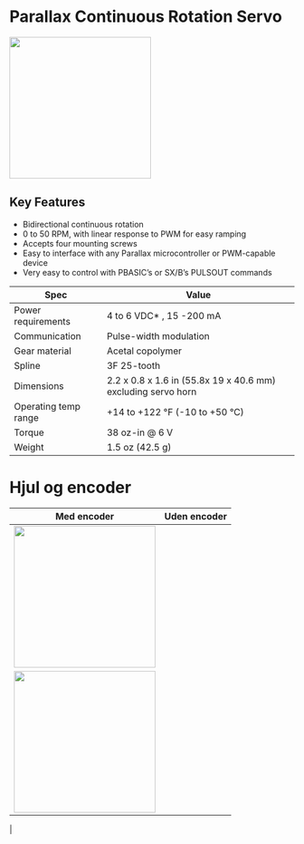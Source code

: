 # Parallax Continuous Rotation Servo
<img style="width: 250px;" src="https://user-images.githubusercontent.com/44589560/160068488-9a4d0b90-9756-4ed5-8ff9-26a8aa9561e7.png" />

## Key Features
* Bidirectional continuous rotation
* 0 to 50 RPM, with linear response to PWM for easy ramping
* Accepts four mounting screws
* Easy to interface with any Parallax microcontroller or PWM-capable device
* Very easy to control with PBASIC’s or SX/B’s PULSOUT commands
 
 
| Spec | Value |
| -- | -- |
| Power requirements   | 4 to 6 VDC* , 15 -200 mA |
| Communication        | Pulse-width modulation|
| Gear material        | Acetal copolymer |
| Spline               | 3F 25-tooth |
| Dimensions           | 2.2 x 0.8 x 1.6 in (55.8x 19 x 40.6 mm) excluding servo horn |
| Operating temp range | +14 to +122 °F (-10 to +50 °C) |
| Torque               | 38 oz-in @ 6 V |
| Weight               | 1.5 oz (42.5 g) |

# Hjul og encoder

| Med encoder | Uden encoder |
| -- | -- |
| <img style="width: 250px;" src="https://user-images.githubusercontent.com/44589560/160073228-652ac992-f030-4a5c-824e-55f748175f94.png" /> 
| <img style="width: 250px;" src="https://user-images.githubusercontent.com/44589560/160073520-86851f02-3c5f-4e62-a71c-03a6b9c56d2a.png" /> 
|


